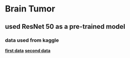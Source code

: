 # Brain Tumor

## used ResNet 50 as a pre-trained model

### data used from kaggle
  **[first data](https://www.kaggle.com/datasets/masoudnickparvar/brain-tumor-mri-dataset)**
  **[second data](https://www.kaggle.com/datasets/sartajbhuvaji/brain-tumor-classification-mri)**